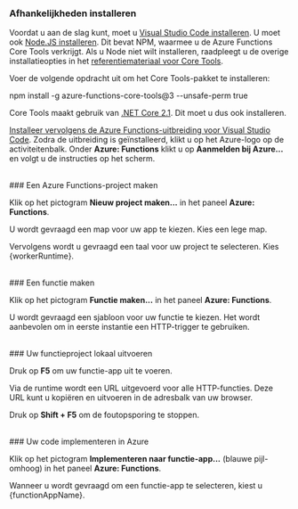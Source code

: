 ### Afhankelijkheden installeren

Voordat u aan de slag kunt, moet u <a href="https://go.microsoft.com/fwlink/?linkid=2016593" target="_blank">Visual Studio Code installeren</a>. U moet ook <a href="https://go.microsoft.com/fwlink/?linkid=2016195" target="_blank">Node.JS installeren</a>. Dit bevat NPM, waarmee u de Azure Functions Core Tools verkrijgt. Als u Node niet wilt installeren, raadpleegt u de overige installatieopties in het <a href="https://go.microsoft.com/fwlink/?linkid=2016192" target="_blank">referentiemateriaal voor Core Tools</a>.

Voer de volgende opdracht uit om het Core Tools-pakket te installeren:

<MarkdownHighlighter>npm install -g azure-functions-core-tools@3 --unsafe-perm true</MarkdownHighlighter>

Core Tools maakt gebruik van <a href="https://go.microsoft.com/fwlink/?linkid=2016373" target="_blank">.NET Core 2.1</a>. Dit moet u dus ook installeren.

<a href="https://go.microsoft.com/fwlink/?linkid=2016800" target="_blank">Installeer vervolgens de Azure Functions-uitbreiding voor Visual Studio Code</a>. Zodra de uitbreiding is geïnstalleerd, klikt u op het Azure-logo op de activiteitenbalk. Onder **Azure: Functions** klikt u op **Aanmelden bij Azure...** en volgt u de instructies op het scherm.

<br/>
### Een Azure Functions-project maken

Klik op het pictogram **Nieuw project maken...** in het paneel **Azure: Functions**.

U wordt gevraagd een map voor uw app te kiezen. Kies een lege map.

Vervolgens wordt u gevraagd een taal voor uw project te selecteren. Kies {workerRuntime}.

<br/>
### Een functie maken

Klik op het pictogram **Functie maken...** in het paneel **Azure: Functions**.

U wordt gevraagd een sjabloon voor uw functie te kiezen. Het wordt aanbevolen om in eerste instantie een HTTP-trigger te gebruiken.

<br/>
### Uw functieproject lokaal uitvoeren

Druk op **F5** om uw functie-app uit te voeren.

Via de runtime wordt een URL uitgevoerd voor alle HTTP-functies. Deze URL kunt u kopiëren en uitvoeren in de adresbalk van uw browser.

Druk op **Shift + F5** om de foutopsporing te stoppen.

<br/>
### Uw code implementeren in Azure

Klik op het pictogram **Implementeren naar functie-app...** (blauwe pijl-omhoog) in het paneel **Azure: Functions**.

Wanneer u wordt gevraagd om een functie-app te selecteren, kiest u {functionAppName}.
